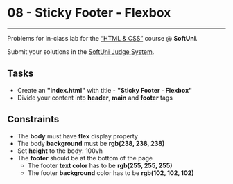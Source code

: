 # 08 - Sticky Footer - Flexbox
------
Problems for in-class lab for the [“HTML & CSS”](https://softuni.bg/trainings/2375/html-and-css-may-2019) course @ **SoftUni**.

Submit your solutions in the [SoftUni Judge System](https://judge.softuni.bg/Contests/1236/Flexbox).

## Tasks
 * Create an **"index.html"** with title - **"Sticky Footer - Flexbox"**
 * Divide your content into **header**, **main** and **footer** tags

## Constraints
 * The **body** must have **flex** display property
 * The body **background** must be **rgb(238, 238, 238)**
 * Set **height** to the body: 100vh
 * The **footer** should be at the bottom of the page
	* The footer **text color** has to be **rgb(255, 255, 255)**
	* The footer **background** color has to be **rgb(102, 102, 102)**